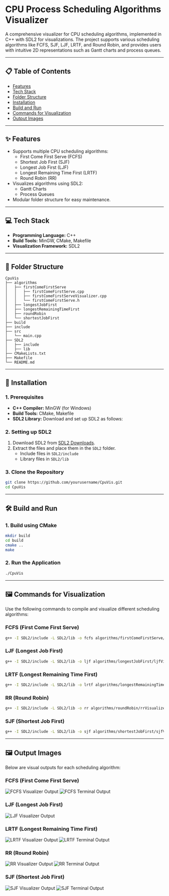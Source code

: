 # CPU Process Scheduling Algorithms Visualizer

A comprehensive visualizer for CPU scheduling algorithms, implemented in C++ with SDL2 for visualizations. The project supports various scheduling algorithms like FCFS, SJF, LJF, LRTF, and Round Robin, and provides users with intuitive 2D representations such as Gantt charts and process queues.

---

## 📋 Table of Contents
- [Features](#features)
- [Tech Stack](#tech-stack)
- [Folder Structure](#folder-structure)
- [Installation](#installation)
- [Build and Run](#build-and-run)
- [Commands for Visualization](#commands-for-visualization)
- [Output Images](#output-images)

---

## ✨ Features
- Supports multiple CPU scheduling algorithms:
  - First Come First Serve (FCFS)
  - Shortest Job First (SJF)
  - Longest Job First (LJF)
  - Longest Remaining Time First (LRTF)
  - Round Robin (RR)
- Visualizes algorithms using SDL2:
  - Gantt Charts
  - Process Queues
- Modular folder structure for easy maintenance.

---

## 💻 Tech Stack
- **Programming Language:** C++
- **Build Tools:** MinGW, CMake, Makefile
- **Visualization Framework:** SDL2

---

## 📂 Folder Structure
```
CpuVis
├── algorithms
│   ├── firstComeFirstServe
│   │   ├── firstComeFirstServe.cpp
│   │   ├── firstComeFirstServeVisualizer.cpp
│   │   └── firstComeFirstServe.h
│   ├── longestJobFirst
│   ├── longestRemainingTimeFirst
│   ├── roundRobin
│   └── shortestJobFirst
├── build
├── include
├── src
│   └── main.cpp
├── SDL2
│   ├── include
│   ├── lib
├── CMakeLists.txt
├── Makefile
└── README.md
```

---

## 🔧 Installation

### 1. Prerequisites
- **C++ Compiler:** MinGW (for Windows)
- **Build Tools:** CMake, Makefile
- **SDL2 Library:** Download and set up SDL2 as follows:

### 2. Setting up SDL2
1. Download SDL2 from [SDL2 Downloads](https://www.libsdl.org/download-2.0.php).
2. Extract the files and place them in the `SDL2` folder.
   - Include files in `SDL2/include`
   - Library files in `SDL2/lib`

### 3. Clone the Repository
```bash
git clone https://github.com/yourusername/CpuVis.git
cd CpuVis
```

---

## 🛠️ Build and Run

### 1. Build using CMake
```bash
mkdir build
cd build
cmake ..
make
```

### 2. Run the Application
```bash
./CpuVis
```

---

## 🖼️ Commands for Visualization
Use the following commands to compile and visualize different scheduling algorithms:

### FCFS (First Come First Serve)
```bash
g++ -I SDL2/include -L SDL2/lib -o fcfs algorithms/firstComeFirstServe/firstComeFirstServeVisualizer.cpp -lmingw32 -lSDL2main -lSDL2 -lSDL2_ttf
```
### LJF (Longest Job First)
```bash
g++ -I SDL2/include -L SDL2/lib -o ljf algorithms/longestJobFirst/ljfVisualizer.cpp -lmingw32 -lSDL2main -lSDL2 -lSDL2_ttf
```
### LRTF (Longest Remaining Time First)
```bash
g++ -I SDL2/include -L SDL2/lib -o lrtf algorithms/longestRemainingTimeFirst/lrtfVisualizer.cpp -lmingw32 -lSDL2main -lSDL2 -lSDL2_ttf
```
### RR (Round Robin)
```bash
g++ -I SDL2/include -L SDL2/lib -o rr algorithms/roundRobin/rrVisualizer.cpp -lmingw32 -lSDL2main -lSDL2 -lSDL2_ttf
```
### SJF (Shortest Job First)
```bash
g++ -I SDL2/include -L SDL2/lib -o sjf algorithms/shortestJobFirst/sjfVisualizer.cpp -lmingw32 -lSDL2main -lSDL2 -lSDL2_ttf
```

---

## 🖼️ Output Images
Below are visual outputs for each scheduling algorithm:

### FCFS (First Come First Serve)
![FCFS Visualizer Output](images/fcfs-visualizer.png)
![FCFS Terminal Output](images/fcfs.png)

### LJF (Longest Job First)
![LJF Visualizer Output](images/ljf-visualizer.png)

### LRTF (Longest Remaining Time First)
![LRTF Visualizer Output](images/lrtf-visualizer.png)
![LRTF Terminal Output](images/lrtf.png)

### RR (Round Robin)
![RR Visualizer Output](images/rr-visualizer.png)
![RR Terminal Output](images/rr.png)

### SJF (Shortest Job First)
![SJF Visualizer Output](images/sjf-visualizer.png)
![SJF Terminal Output](images/sjf.png)